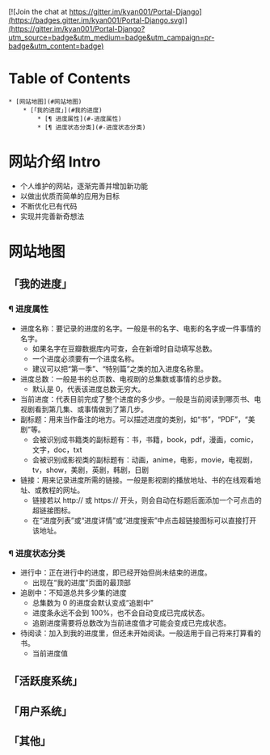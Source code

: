 [![Join the chat at https://gitter.im/kyan001/Portal-Django](https://badges.gitter.im/kyan001/Portal-Django.svg)](https://gitter.im/kyan001/Portal-Django?utm_source=badge&utm_medium=badge&utm_campaign=pr-badge&utm_content=badge)

Table of Contents
=================
    * [网站地图](#网站地图)
        * [「我的进度」](#我的进度)
            * [¶ 进度属性](#-进度属性)
            * [¶ 进度状态分类](#-进度状态分类)

# 网站介绍 Intro
- 个人维护的网站，逐渐完善并增加新功能
- 以做出优质而简单的应用为目标
- 不断优化已有代码
- 实现并完善新奇想法

# 网站地图
## 「我的进度」
### ¶ 进度属性
- 进度名称：要记录的进度的名字。一般是书的名字、电影的名字或一件事情的名字。
    - 如果名字在豆瓣数据库内可查，会在新增时自动填写总数。
    - 一个进度必须要有一个进度名称。
    - 建议可以把“第一季”、“特别篇”之类的加入进度名称里。
- 进度总数：一般是书的总页数、电视剧的总集数或事情的总步数。
    - 默认是 0，代表该进度总数无穷大。
- 当前进度：代表目前完成了整个进度的多少步。一般是当前阅读到哪页书、电视剧看到第几集、或事情做到了第几步。
- 副标题：用来当作备注的地方。可以描述进度的类别，如“书”，“PDF”，“美剧”等。
    - 会被识别成书籍类的副标题有：书，书籍，book，pdf，漫画，comic，文字，doc，txt
    - 会被识别成影视类的副标题有：动画，anime，电影，movie，电视剧，tv，show，美剧，英剧，韩剧，日剧
- 链接：用来记录进度所需的链接。一般是影视剧的播放地址、书的在线观看地址、或教程的网址。
    - 链接若以 http:// 或 https:// 开头，则会自动在标题后面添加一个可点击的超链接图标。
    - 在“进度列表”或“进度详情”或“进度搜索”中点击超链接图标可以直接打开该地址。

### ¶ 进度状态分类
- 进行中：正在进行中的进度，即已经开始但尚未结束的进度。
    - 出现在“我的进度”页面的最顶部
- 追剧中：不知道总共多少集的进度
    - 总集数为 0 的进度会默认变成“追剧中”
    - 进度条永远不会到 100%，也不会自动变成已完成状态。
    - 追剧进度需要将总数改为当前进度值才可能会变成已完成状态。
- 待阅读：加入到我的进度里，但还未开始阅读。一般适用于自己将来打算看的书。
    - 当前进度值

## 「活跃度系统」

## 「用户系统」

## 「其他」
